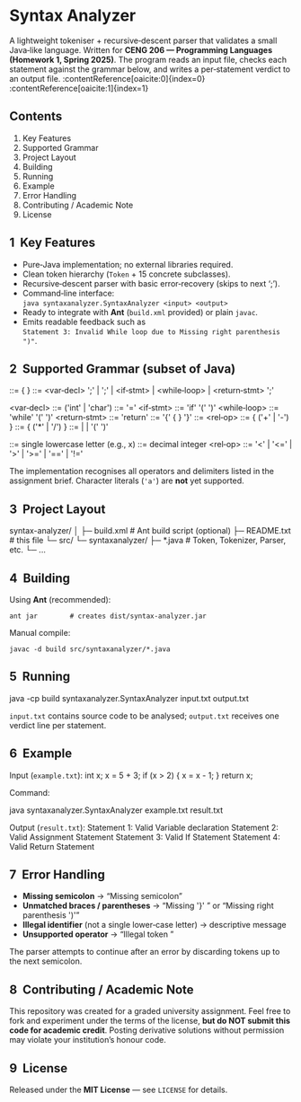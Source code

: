 Syntax Analyzer
===============

A lightweight tokeniser + recursive‑descent parser that validates a small
Java‑like language.  Written for **CENG 206 — Programming Languages
(Homework 1, Spring 2025)**.  The program reads an input file, checks each
statement against the grammar below, and writes a per‑statement verdict to
an output file. :contentReference[oaicite:0]{index=0}&#8203;:contentReference[oaicite:1]{index=1}


Contents
--------
1.  Key Features
2.  Supported Grammar
3.  Project Layout
4.  Building
5.  Running
6.  Example
7.  Error Handling
8.  Contributing / Academic Note
9.  License


1  Key Features
---------------
* Pure‑Java implementation; no external libraries required.
* Clean token hierarchy (`Token` + 15 concrete subclasses).
* Recursive‑descent parser with basic error‑recovery (skips to next ‘;’).
* Command‑line interface:  
  `java syntaxanalyzer.SyntaxAnalyzer <input> <output>`
* Ready to integrate with **Ant** (`build.xml` provided) or plain `javac`.
* Emits readable feedback such as  
  `Statement 3: Invalid While loop due to Missing right parenthesis ")"`.


2  Supported Grammar (subset of Java)
------------------------------------

<program> ::= { <statement> } <statement> ::= <var‑decl> ';' | <assignment> ';' | <if‑stmt> | <while‑loop> | <return‑stmt> ';'

<var‑decl> ::= ('int' | 'char') <identifier> <assignment> ::= <identifier> '=' <expression> <if‑stmt> ::= 'if' '(' <condition> ')' <block> <while‑loop> ::= 'while' '(' <condition> ')' <block> <return‑stmt> ::= 'return' <expression> <block> ::= '{' { <statement> } '}' <condition> ::= <expression> <rel‑op> <expression> <expression> ::= <term> { ('+' | '-') <term> } <term> ::= <factor> { ('*' | '/') <factor> } <factor> ::= <identifier> | <constant> | '(' <expression> ')'

<identifier> ::= single lowercase letter (e.g., x) <constant> ::= decimal integer <rel‑op> ::= '<' | '<=' | '>' | '>=' | '==' | '!='

The implementation recognises all operators and delimiters listed in the
assignment brief. Character literals (`'a'`) are **not** yet supported.


3  Project Layout
-----------------

syntax-analyzer/ │ ├─ build.xml # Ant build script (optional) ├─ README.txt # this file └─ src/ └─ syntaxanalyzer/ ├─ *.java # Token, Tokenizer, Parser, etc. └─ ...



4  Building
-----------
Using **Ant** (recommended):

    ant jar        # creates dist/syntax-analyzer.jar

Manual compile:

    javac -d build src/syntaxanalyzer/*.java


5  Running
----------

java -cp build syntaxanalyzer.SyntaxAnalyzer input.txt output.txt

`input.txt` contains source code to be analysed; `output.txt` receives one
verdict line per statement.


6  Example
----------
Input (`example.txt`):
int x; x = 5 + 3; if (x > 2) { x = x - 1; } return x;


Command:

java syntaxanalyzer.SyntaxAnalyzer example.txt result.txt


Output (`result.txt`):
Statement 1: Valid Variable declaration Statement 2: Valid Assignment Statement Statement 3: Valid If Statement Statement 4: Valid Return Statement


7  Error Handling
-----------------
* **Missing semicolon** → “Missing semicolon”
* **Unmatched braces / parentheses** → “Missing '}' ” or “Missing right
  parenthesis ')'”
* **Illegal identifier** (not a single lower‑case letter) → descriptive
  message
* **Unsupported operator** → “Illegal token <token>”

The parser attempts to continue after an error by discarding tokens up to
the next semicolon.


8  Contributing / Academic Note
-------------------------------
This repository was created for a graded university assignment. Feel free to
fork and experiment under the terms of the license, **but do NOT submit this
code for academic credit**.  Posting derivative solutions without permission
may violate your institution’s honour code.


9  License
----------
Released under the **MIT License** — see `LICENSE` for details.

